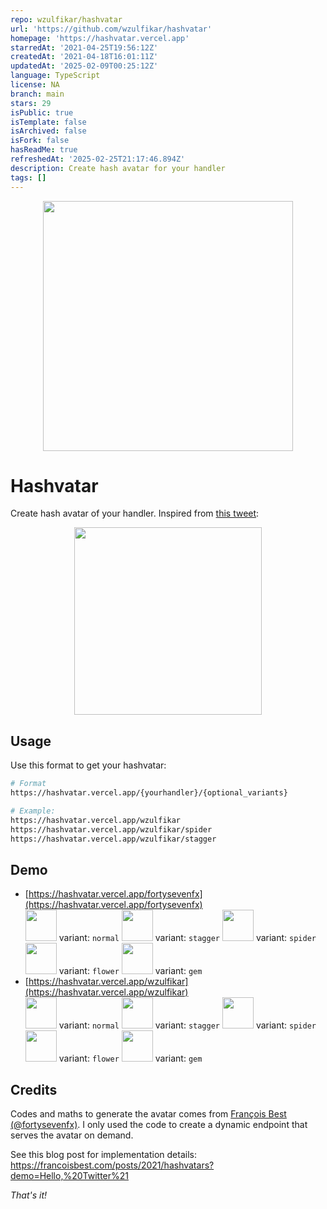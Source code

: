 ```yaml
---
repo: wzulfikar/hashvatar
url: 'https://github.com/wzulfikar/hashvatar'
homepage: 'https://hashvatar.vercel.app'
starredAt: '2021-04-25T19:56:12Z'
createdAt: '2021-04-18T16:01:11Z'
updatedAt: '2025-02-09T00:25:12Z'
language: TypeScript
license: NA
branch: main
stars: 29
isPublic: true
isTemplate: false
isArchived: false
isFork: false
hasReadMe: true
refreshedAt: '2025-02-25T21:17:46.894Z'
description: Create hash avatar for your handler
tags: []
---
```


<p align="center">
    <img width="400" src="docs/hashvatar.png" />
</p>

# Hashvatar

Create hash avatar of your handler. Inspired from [this tweet](https://twitter.com/fortysevenfx/status/1383760179632566273?s=20):

<p align="center">
    <img width="300" src="docs/hashvatar-tweet.jpg">
</p>

## Usage

Use this format to get your hashvatar:

```sh
# Format
https://hashvatar.vercel.app/{yourhandler}/{optional_variants}

# Example:
https://hashvatar.vercel.app/wzulfikar
https://hashvatar.vercel.app/wzulfikar/spider
https://hashvatar.vercel.app/wzulfikar/stagger
```

## Demo

- [https://hashvatar.vercel.app/fortysevenfx](https://hashvatar.vercel.app/fortysevenfx)  
  <img width="50" src="https://hashvatar.vercel.app/fortysevenfx/normal"/> variant: `normal`
  <img width="50" src="https://hashvatar.vercel.app/fortysevenfx"/> variant: `stagger`
  <img width="50" src="https://hashvatar.vercel.app/fortysevenfx/spider"/> variant: `spider`  
  <img width="50" src="https://hashvatar.vercel.app/fortysevenfx/flower"/> variant: `flower`
  <img width="50" src="https://hashvatar.vercel.app/fortysevenfx/flower"/> variant: `gem`
- [https://hashvatar.vercel.app/wzulfikar](https://hashvatar.vercel.app/wzulfikar)  
  <img width="50" src="https://hashvatar.vercel.app/wzulfikar/normal"/> variant: `normal`
  <img width="50" src="https://hashvatar.vercel.app/wzulfikar"/> variant: `stagger`
  <img width="50" src="https://hashvatar.vercel.app/wzulfikar/spider"/> variant: `spider`  
  <img width="50" src="https://hashvatar.vercel.app/wzulfikar/flower"/> variant: `flower`
  <img width="50" src="https://hashvatar.vercel.app/wzulfikar/gem"/> variant: `gem`

## Credits

Codes and maths to generate the avatar comes from [François Best (@fortysevenfx)](https://twitter.com/fortysevenfx). I only used the code to create a dynamic endpoint that serves the avatar on demand.

See this blog post for implementation details: https://francoisbest.com/posts/2021/hashvatars?demo=Hello,%20Twitter%21

_That's it!_
